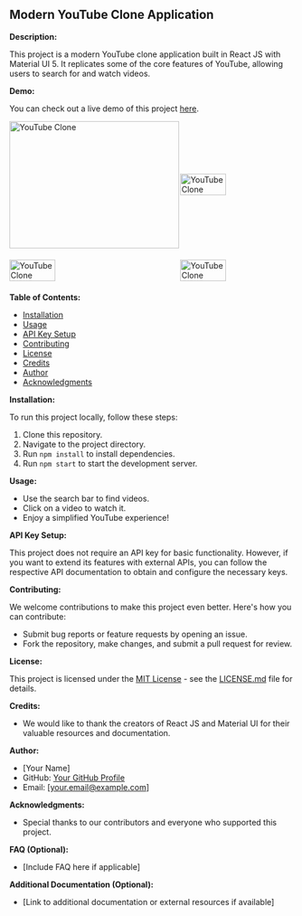 ## Modern YouTube Clone Application

**Description:**

This project is a modern YouTube clone application built in React JS with Material UI 5. It replicates some of the core features of YouTube, allowing users to search for and watch videos.

**Demo:**

You can check out a live demo of this project [here](https://youtube-by-vishu.netlify.app/).

<div style="display: flex; justify-content: space-between; align-items: center;">
    <img src="https://raw.githubusercontent.com/Vishu-221b/Youtube-Clone/main/public/Screenshot%20(342).png" width="300" height="225" alt="YouTube Clone">
    <img src="https://raw.githubusercontent.com/Vishu-221b/Youtube-Clone/main/public/Screenshot%20(343).png" width="40%" alt="YouTube Clone">
</div>
<div style="margin: 20px 0; display: flex; justify-content: space-between; align-items: center;">
    <img src="https://raw.githubusercontent.com/Vishu-221b/Youtube-Clone/main/public/Screenshot%20(344).png" style="width: 40%; max-height: 225px;" alt="YouTube Clone">
    <img src="https://raw.githubusercontent.com/Vishu-221b/Youtube-Clone/main/public/Screenshot%20(345).png" width="40%" alt="YouTube Clone">
</div>






**Table of Contents:**

* [Installation](#installation)
* [Usage](#usage)
* [API Key Setup](#api-key-setup)
* [Contributing](#contributing)
* [License](#license)
* [Credits](#credits)
* [Author](#author)
* [Acknowledgments](#acknowledgments)

**Installation:**

To run this project locally, follow these steps:

1. Clone this repository.
2. Navigate to the project directory.
3. Run `npm install` to install dependencies.
4. Run `npm start` to start the development server.

**Usage:**

* Use the search bar to find videos.
* Click on a video to watch it.
* Enjoy a simplified YouTube experience!

**API Key Setup:**

This project does not require an API key for basic functionality. However, if you want to extend its features with external APIs, you can follow the respective API documentation to obtain and configure the necessary keys.

**Contributing:**

We welcome contributions to make this project even better. Here's how you can contribute:

* Submit bug reports or feature requests by opening an issue.
* Fork the repository, make changes, and submit a pull request for review.

**License:**

This project is licensed under the [MIT License](LICENSE.md) - see the [LICENSE.md](LICENSE.md) file for details.

**Credits:**

* We would like to thank the creators of React JS and Material UI for their valuable resources and documentation.

**Author:**

* [Your Name]
* GitHub: [Your GitHub Profile](https://github.com/your-github-profile)
* Email: [your.email@example.com]

**Acknowledgments:**

* Special thanks to our contributors and everyone who supported this project.

**FAQ (Optional):**

* [Include FAQ here if applicable]

**Additional Documentation (Optional):**

* [Link to additional documentation or external resources if available]
